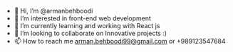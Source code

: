 - 👋 Hi, I’m @armanbehboodi
- 👀 I’m interested in front-end web development
- 🌱 I’m currently learning and working with React js
- 💞️ I’m looking to collaborate on Innovative projects :)
- 📫 How to reach me arman.behboodi99@gmail.com  or +989123547684

<!---
armanbehboodi/armanbehboodi is a ✨ special ✨ repository because its `README.md` (this file) appears on your GitHub profile.
You can click the Preview link to take a look at your changes.
--->
